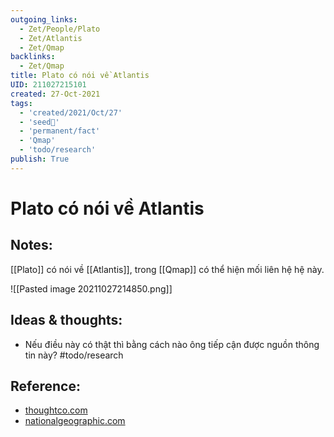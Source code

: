 ```yaml
---
outgoing_links:
  - Zet/People/Plato
  - Zet/Atlantis
  - Zet/Qmap
backlinks:
  - Zet/Qmap
title: Plato có nói về Atlantis
UID: 211027215101
created: 27-Oct-2021
tags:
  - 'created/2021/Oct/27'
  - 'seed🥜'
  - 'permanent/fact'
  - 'Qmap'
  - 'todo/research'
publish: True
---
```

# Plato có nói về Atlantis

## Notes:
[[Plato]] có nói về [[Atlantis]], trong [[Qmap]] có thể hiện mối liên hệ hệ này.

![[Pasted image 20211027214850.png]]

## Ideas & thoughts:
- Nếu điều này có thật thì bằng cách nào ông tiếp cận được nguồn thông tin này? #todo/research 

## Reference:
- [thoughtco.com](https://www.thoughtco.com/platos-atlantis-from-the-timaeus-119667)
- [nationalgeographic.com](https://www.nationalgeographic.com/history/article/atlantis)
